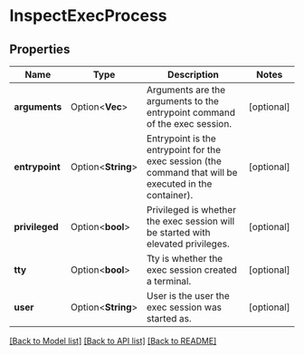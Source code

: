 # InspectExecProcess

## Properties

Name | Type | Description | Notes
------------ | ------------- | ------------- | -------------
**arguments** | Option<**Vec<String>**> | Arguments are the arguments to the entrypoint command of the exec session. | [optional]
**entrypoint** | Option<**String**> | Entrypoint is the entrypoint for the exec session (the command that will be executed in the container). | [optional]
**privileged** | Option<**bool**> | Privileged is whether the exec session will be started with elevated privileges. | [optional]
**tty** | Option<**bool**> | Tty is whether the exec session created a terminal. | [optional]
**user** | Option<**String**> | User is the user the exec session was started as. | [optional]

[[Back to Model list]](../README.md#documentation-for-models) [[Back to API list]](../README.md#documentation-for-api-endpoints) [[Back to README]](../README.md)


